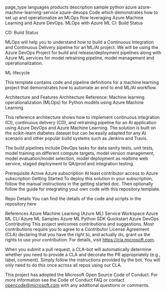 page_type	languages	products	description
sample
python
azure
azure-machine-learning-service
azure-devops
Code which demonstrates how to set up and operationalize an MLOps flow leveraging Azure Machine Learning and Azure DevOps.
MLOps with Azure ML
CI: Build Status

CD: Build Status

MLOps will help you to understand how to build a Continuous Integration and Continuous Delivery pipeline for an ML/AI project. We will be using the Azure DevOps Project for build and release/deployment pipelines along with Azure ML services for model retraining pipeline, model management and operationalization.

ML lifecycle

This template contains code and pipeline definitions for a machine learning project that demonstrates how to automate an end to end ML/AI workflow.

Architecture and Features
Architecture Reference: Machine learning operationalization (MLOps) for Python models using Azure Machine Learning

This reference architecture shows how to implement continuous integration (CI), continuous delivery (CD), and retraining pipeline for an AI application using Azure DevOps and Azure Machine Learning. The solution is built on the scikit-learn diabetes dataset but can be easily adapted for any AI scenario and other popular build systems such as Jenkins and Travis.

The build pipelines include DevOps tasks for data sanity tests, unit tests, model training on different compute targets, model version management, model evaluation/model selection, model deployment as realtime web service, staged deployment to QA/prod and integration testing.

Prerequisite
Active Azure subscription
At least contributor access to Azure subscription
Getting Started
To deploy this solution in your subscription, follow the manual instructions in the getting started doc. Then optionally follow the guide for integrating your own code with this repository template.

Repo Details
You can find the details of the code and scripts in the repository here

References
Azure Machine Learning (Azure ML) Service Workspace
Azure ML CLI
Azure ML Samples
Azure ML Python SDK Quickstart
Azure DevOps
Contributing
This project welcomes contributions and suggestions. Most contributions require you to agree to a Contributor License Agreement (CLA) declaring that you have the right to, and actually do, grant us the rights to use your contribution. For details, visit https://cla.microsoft.com.

When you submit a pull request, a CLA-bot will automatically determine whether you need to provide a CLA and decorate the PR appropriately (e.g., label, comment). Simply follow the instructions provided by the bot. You will only need to do this once across all repos using our CLA.

This project has adopted the Microsoft Open Source Code of Conduct. For more information see the Code of Conduct FAQ or contact opencode@microsoft.com with any additional questions or comments.
